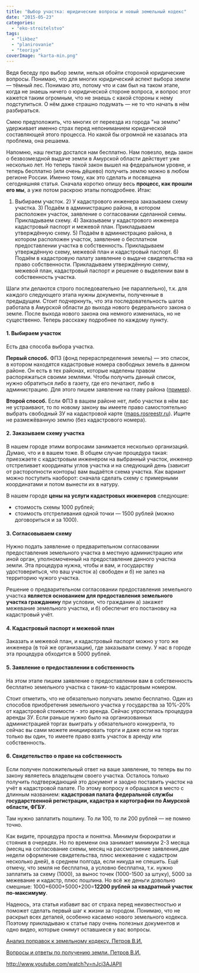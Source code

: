 ```yaml
---
title: "Выбор участка: юридические вопросы и новый земельный кодекс"
date: "2015-05-23"
categories: 
  - "eko-stroitelstvo"
tags: 
  - "likbez"
  - "planirovanie"
  - "teoriya"
coverImage: "karta-min.png"
---
```


Ведя беседу про выбор земли, нельзя обойти стороной юридические вопросы. Понимаю, что для многих юридический аспект выбора земли — тёмный лес. Понимаю это, потому что и сам был на таком этапе, когда не знаешь ничего о юридической стороне вопроса, и вопрос этот кажется таким огромным, что не знаешь с какой стороны к нему подступиться. О нём даже страшно подумать — не то что начать в нём разбираться.

Смею предположить, что многих от переезда из города "на землю" удерживает именно страх перед непониманием юридической составляющей этого процесса. Но какой бы огромной не казалась эта проблема, она решаема.

Напомню, наш гектар достался нам бесплатно. Нам повезло, ведь закон о безвозмездной выдаче земли в Амурской области действует уже несколько лет. Но теперь такой закон вышел на федеральном уровне, и теперь бесплатно (или очень дёшево) получить землю можно в любом регионе России. Именно тому, как это сделать и посвящена сегодняшняя статья. Сначала коротко опишу весь **процесс, как прошли его мы**, а уже потом раскрою этапы поподробнее. Итак:

1) Выбираем участок. 2) У кадастрового инженера заказываем схему участка. 3) Подаём в администрацию района, в котором расположен участок, заявление о согласовании сделанной схемы. Прикладываем схему. 4) Заказываем у кадастрового инженера кадастровый паспорт и межевой план. Прикладываем утверждённую схему. 5) Подаём в администрацию района, в котором расположен участок, заявление о бесплатном предоставлении участка в собственность. Прикладываем утверждённую схему, межевой план и кадастровый паспорт. 6) Подаём в кадастровую палату заявление о выдаче свидетельства на право собственности. Прикладываем утверждённую схему, межевой план, кадастровый паспорт и решение о выделении вам в собственность участка.

Шаги эти делаются строго последовательно (не параллельно), т.к. для каждого следующего этапа нужны документы, полученные в предыдущем. Стоит подчеркнуть, что эта последовательность шагов работала в Амурской области до выхода нового федерального закона о земле. После выхода нового закона она немного изменилась, но не существенно. Теперь расскажу подробнее по каждому пункту.

#### 1\. Выбираем участок

Есть два способа выбора участка.

**Первый способ.** ФПЗ (фонд перераспределения земель) — это список, в котором находятся кадастровые номера свободных земель в данном районе. Он есть в тех районах, которые наделены правом распоряжаться своими землями. Чтобы получить данный список, нужно обратиться либо в газету, где его печатают, либо в администрацию. Для этого пишем заявление на главу района ([пример](http://svobodaiznutri.ru/wp-content/uploads/zayavlenie_po_fpz.doc)).

**Второй способ.** Если ФПЗ в вашем районе нет, либо участки в нём вас не устраивают, то по новому закону вы имеете право самостоятельно выбрать свободный ЗУ на кадастровой карте ([maps.rosreestr.ru](http://maps.rosreestr.ru)). Ищите не размежёванную землю (без кадастрового номера).

#### 2\. Заказываем схему участка

В нашем городе этими вопросами занимается несколько организаций. Думаю, что и в вашем тоже. В общем случае процедура такая: приезжаете с кадастровым инженером на выбранный участок, инженер отстреливает координаты углов участка и на следующий день (зависит от расторопности конторы) вам выдаётся схема участка. Как вариант можно поступить наоборот: сначала сделать схему с примерными координатами и потом вынести их в натуру.

В нашем городе **цены на услуги кадастровых инженеров** следующие:

- стоимость схемы 1000 рублей;
- стоимость отстреливания одной точки — 1500 рублей (можно договориться и за 1000).

#### 3\. Согласовываем схему

Нужно подать заявление о предварительном согласовании предоставления земельного участка в местную администрацию или иной орган, уполномоченный на предоставление данного участка земли. Эта процедура нужна, чтобы и вам, и государству удостовериться, что ваш участок а) свободен и б) не залез на территорию чужого участка.

Решение о предварительном согласовании предоставления земельного участка **является основанием для предоставления земельного участка гражданину** при условии, что гражданин а) закажет межевание земельного участка, и б) обеспечит его постановку на кадастровый учёт.

#### 4\. Кадастровый паспорт и межевой план

Заказать и межевой план, и кадастровый паспорт можно у того же инженера (в той же организации), где заказывали схему. У нас в городе эта процедура обходится в 5000 рублей.

#### 5\. Заявление о предоставлении в собственность

На этом этапе пишем заявление о предоставлении вам в собственность бесплатно земельного участка с таким-то кадастровым номером.

Стоит отметить, что не обязательно получать землю бесплатно. Один из способов приобретения земельного участка у государства за 10%-20% от кадастровой стоимости - это аренда. Сейчас упростилась процедура аренды ЗУ. Если раньше нужно было на организованных администрацией торгах выиграть у обязательного конкурента, то сейчас вы сами можете инициировать торги и даже если на торгах только вы один, то имеете право взять участок в аренду или собственность.

#### 6\. Свидетельство о праве на собственность

Если получен положительный ответ на ваше заявление, то теперь вы по закону являетесь владельцем своего участка. Осталось только получить подтверждающий это документ и заодно поставить участок на учёт в кадастровой палате. По этому вопросу я обращался в место с длинным названием: **кадастровая палата федеральной службы государственной регистрации, кадастра и картографии по Амурской области, ФГБУ**.

Там нужно заплатить пошлину. То ли 100, то ли 200 рублей — не помню точно.

Как видите, процедура проста и понятна. Минимум бюрократии и стояния в очередях. Но по времени она занимает минимум 2-3 месяца (месяц на согласование схемы, месяц на рассмотрение заявления,две недели оформление свидетельства, плюс межевание с кадастром несколько дней), в среднем полгода, если никуда не спешить. Ещё отмечу, что земля не бесплатна, а условно бесплатна, т.к. нужно заплатить за схему (1000), за вынос точек (1000-1500 за штуку), 5000 за межевание и кадастр, плюс пошлина. Но всё же деньги довольно смешные: 1000+6000+5000+200=**12200 рублей за квадратный участок по-максимуму**.

Надеюсь, эта статья избавит вас от страха перед неизвестностью и поможет сделать первый шаг к жизни за городом. Понимаю, что не раскрыл всех деталей, особенно касаемо нового земельного кодекса. Поэтому прикладываю к статье пару очень полезных документов и одно видео, которые снимут оставшиеся у вас вопросы.

[Анализ поправок к земельному кодексу. Петров В.И.](http://svobodaiznutri.ru/wp-content/uploads/V_I_Petrov_Analiz_popravok_k_Zemelnomu_kodex.pdf)

[Вопросы и ответы по получению земли. Петров В.И.](http://svobodaiznutri.ru/wp-content/uploads/Voprosy_i_otvety_po_oformleniyu_zemli_-_Petrov_V.pdf)

http://www.youtube.com/watch?v=nJcj3AJAPlI
